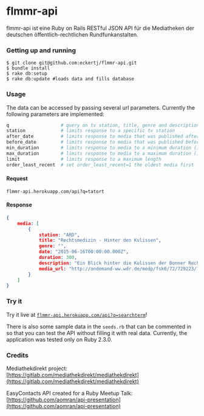 # flmmr-api

flmmr-api ist eine Ruby on Rails RESTful JSON API für die Mediatheken der deutschen öffentlich-rechtlichen Rundfunkanstalten.


### Getting up and running

```
$ git clone git@github.com:eckertj/flmmr-api.git
$ bundle install
$ rake db:setup
$ rake db:update #loads data and fills database
```

### Usage
The data can be accessed by passing several url parameters. Currently the following parameters are implemented:

```ruby
q                   # query on tv station, title, genre and description, searchterms can be divided by '+'
station             # limits response to a specific tv station
after_date          # limits response to media that was published after a specific date
before_date         # limits response to media that was published before a specific date
min_duration        # limits response to media to a minimum duration (in seconds)
max_duration        # limits response to media to a maximum duration (in seconds)
limit               # limits response to a maximum length
order_least_recent  # set order_least_recent=1 the oldest media first
```

#### Request
```
flmmr-api.herokuapp.com/api?q=tatort
```

#### Response
```json
{
    media: [
        {
            station: "ARD",
            title: "Rechtsmedizin - Hinter den Kulissen",
            genre: "",
            date: "2015-06-16T00:00:00.000Z",
            duration: 300,
            description: "Ein Blick hinter die Kulissen der Bonner Rechtsmedizin. In meterlangen Regalen lagern hier Haar- und Blutproben. Und eines wird sofort klar: In den Laboren braucht es viel mehr Geduld als ein Fernsehtatort vermuten lässt.",
            media_url: "http://ondemand-ww.wdr.de/medp/fsk0/72/729223/729223_7872044.mp4"
        }
    ]
}
```


### Try it

Try it live at [```flmmr-api.herokuapp.com/api?q=searchterm```](https://flmmr-api.herokuapp.com/api?q=searchterm)!

There is also some sample data in the ```seeds.rb``` that can be commented in so that you can test the API without filling it with real data. Currently, the application was tested only on Ruby 2.3.0.


### Credits

Mediathekdirekt project: [https://gitlab.com/mediathekdirekt/mediathekdirekt](https://gitlab.com/mediathekdirekt/mediathekdirekt)

EasyContacts API created for a Ruby Meetup Talk: [https://github.com/aomran/api-presentation](https://github.com/aomran/api-presentation)
